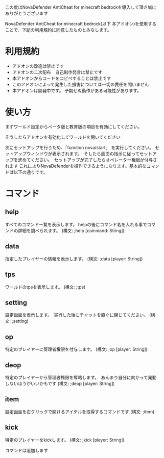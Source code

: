 この度はNovaDefender AntiCheat for minecraft bedrockを導入して頂き誠にありがとうございます

NovaDefender AntiCheat for minecraft bedrock(以下 本アドオン)を使用することで、下記の利用規約に同意したものとみなします。

# 利用規約

* アドオンの改造は禁止です
* アドオンの二次配布　自己制作発言は禁止です
* 本アドオンからコードをコピペすることは禁止です
* このアドオンによって発生した損害については一切の責任を問いません
* 本アドオンは開発中です。 予期せぬ動作がある可能性があります。

# 使い方

まずワールド設定からベータ版と教育版の項目を有効にしてください。

そうしたらアドオンを有効化してワールドを開いてください

次にセットアップを行うため、「function nova/start」 を実行してください。 セットアップウィンドウが表示されます。　そしたら画面の指示に従ってセットアップを進めてください。　セットアップが完了したらオペレーター権限が付与されます
これによりNovaDefenderを操作できるようになります。基本的なコマンドは以下の通りです。

# コマンド

## help

すべてのコマンド一覧を表示します。 helpの後にコマンド名を入れる事でコマンドの詳細を調べられます。 (構文: ;help [command: String])

## data

指定したプレイヤーの情報を表示します。 (構文: ;data [player: String])

## tps

ワールドのtpsを表示します。 (構文: ;tps)

## setting

設定画面を表示します。　実行した後にチャットを直ぐに閉じてください。 (構文: ;setting)

## op

特定のプレイヤーに管理者権限を付与します。 (構文: ;op [player: String])

## deop

特定のプレイヤーから管理者権限を奪略します。　あんまり自分に向かって発動しないほうがいいかもです (構文: ;deop [player: String])

## item

設定画面を右クリックで開けるアイテルを取得するコマンドです (構文: ;item)

## kick

特定のプレイヤーをkickします。 (構文: ;kick [player: String])

コマンドは追加します
